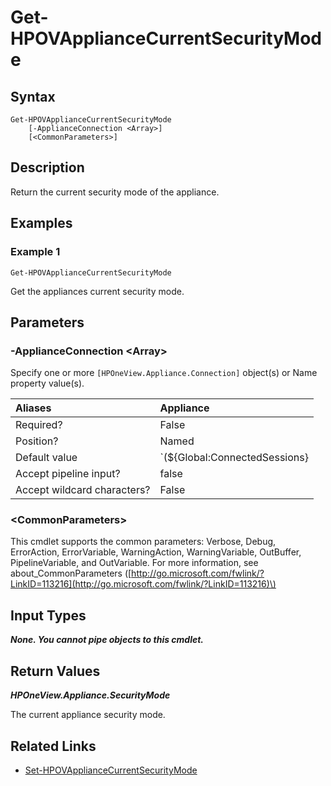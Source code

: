 ﻿---
description: Get the appliance current security mode.
---

# Get-HPOVApplianceCurrentSecurityMode

## Syntax

```text
Get-HPOVApplianceCurrentSecurityMode
    [-ApplianceConnection <Array>]
    [<CommonParameters>]
```

## Description

Return the current security mode of the appliance.

## Examples

###  Example 1 

```text
Get-HPOVApplianceCurrentSecurityMode

```

Get the appliances current security mode.

## Parameters

### -ApplianceConnection &lt;Array&gt;

Specify one or more `[HPOneView.Appliance.Connection]` object(s) or Name property value(s).

| Aliases | Appliance |
| :--- | :--- |
| Required? | False |
| Position? | Named |
| Default value | `(${Global:ConnectedSessions} | ? Default)` |
| Accept pipeline input? | false |
| Accept wildcard characters? | False |

### &lt;CommonParameters&gt;

This cmdlet supports the common parameters: Verbose, Debug, ErrorAction, ErrorVariable, WarningAction, WarningVariable, OutBuffer, PipelineVariable, and OutVariable. For more information, see about\_CommonParameters \([http://go.microsoft.com/fwlink/?LinkID=113216](http://go.microsoft.com/fwlink/?LinkID=113216)\)

## Input Types

_**None.  You cannot pipe objects to this cmdlet.**_

## Return Values

_**HPOneView.Appliance.SecurityMode**_

The current appliance security mode.

## Related Links

* [Set-HPOVApplianceCurrentSecurityMode](set-hpovappliancecurrentsecuritymode.md)
